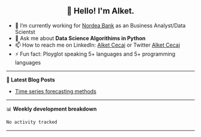 <h2 align="center">👋 Hello! I'm Alket.</h2>


- 🔭 I’m currently working for [Nordea Bank]([https://knowbe4.com](https://www.nordea.dk/)) as an Business Analyst/Data Scientst
- 💬 Ask me about **Data Science Algorithims in Python**
- 📫 How to reach me on LinkedIn: [Alket Cecaj](https://www.linkedin.com/in/alket-cecaj/) or Twitter [Alket Cecaj](https://x.com/AlketCecaj)
- ⚡ Fun fact: Ployglot speaking 5+ languages and 5+ programming languages

-------

**📝 Latest Blog Posts**

<!-- BLOG-POST-LIST:START -->
- [Time series forecasting methods](https://www.mdpi.com/2076-3417/10/18/6580)


-------

📊 **Weekly development breakdown**
<!--START_SECTION:waka-->

```txt
No activity tracked
```

<!--END_SECTION:waka-->

-------
